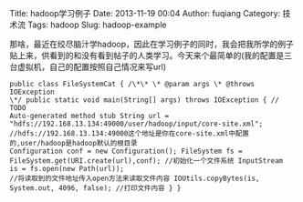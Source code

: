 Title: hadoop学习例子
Date: 2013-11-19 00:04
Author: fuqiang
Category: 技术流
Tags: hadoop
Slug: hadoop-example


那啥，最近在绞尽脑汁学hadoop，因此在学习例子的同时，我会把我所学的例子贴上来，供看到的和没有看到帖子的人类学习。今天来个最简单的(我的配置是三台虚拟机，自己的配置按照自己情况来写url)
```
public class FileSystemCat { /\*\* \* @param args \* @throws IOException
\*/ public static void main(String[] args) throws IOException { // TODO
Auto-generated method stub String url =
"hdfs://192.168.13.134:49000/user/hadoop/input/core-site.xml";
//hdfs://192.168.13.134:49000这个地址是你在core-site.xml中配置的,user/hadoop是hadoop默认的根目录
Configuration conf = new Configuration(); FileSystem fs =
FileSystem.get(URI.create(url),conf); //初始化一个文件系统 InputStream
is = fs.open(new Path(url));
//将读取到的文件地址传入open方法来读取文件内容 IOUtils.copyBytes(is,
System.out, 4096, false); //打印文件内容 } }
```